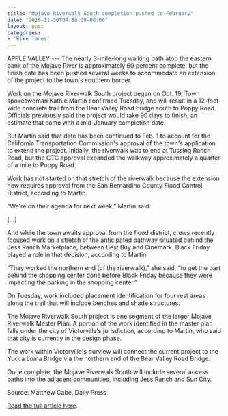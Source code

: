 ```yaml
---
title: "Mojave Riverwalk South completion pushed to February"
date: "2016-11-30T04:58:08-08:00"
layout: post
categories:
- 'Bike lanes'
---
```


APPLE VALLEY --- The nearly 3-mile-long walking path atop the eastern bank of the Mojave River is approximately 60 percent complete, but the finish date has been pushed several weeks to accommodate an extension of the project to the town's southern border.

Work on the Mojave Riverwalk South project began on Oct. 19, Town spokeswoman Kathie Martin confirmed Tuesday, and will result in a 12-foot-wide concrete trail from the Bear Valley Road bridge south to Poppy Road. Officials previously said the project would take 90 days to finish, an estimate that came with a mid-January completion date.

But Martin said that date has been continued to Feb. 1 to account for the California Transportation Commission's approval of the town's application to extend the project. Initially, the riverwalk was to end at Tussing Ranch Road, but the CTC approval expanded the walkway approximately a quarter of a mile to Poppy Road.

Work has not started on that stretch of the riverwalk because the extension now requires approval from the San Bernardino County Flood Control District, according to Martin.

“We're on their agenda for next week,” Martin said.

\[…\]

And while the town awaits approval from the flood district, crews recently focused work on a stretch of the anticipated pathway situated behind the Jess Ranch Marketplace, between Best Buy and Cinemark. Black Friday played a role in that decision, according to Martin.

“They worked the northern end (of the riverwalk),” she said, “to get the part behind the shopping center done before Black Friday because they were impacting the parking in the shopping center.”

On Tuesday, work included placement identification for four rest areas along the trail that will include benches and shade structures.

The Mojave Riverwalk South project is one segment of the larger Mojave Riverwalk Master Plan. A portion of the work identified in the master plan falls under the city of Victorville's jurisdiction, according to Martin, who said that city is currently in the design phase.

The work within Victorville's purview will connect the current project to the Yucca Loma Bridge via the northern end of the Bear Valley Road Bridge.

Once complete, the Mojave Riverwalk South will include several access paths into the adjacent communities, including Jess Ranch and Sun City.

Source: Matthew Cabe, Daily Press

[Read the full article here](https://www.vvdailypress.com/news/20161129/mojave-riverwalk-south-completion-pushed-to-february).